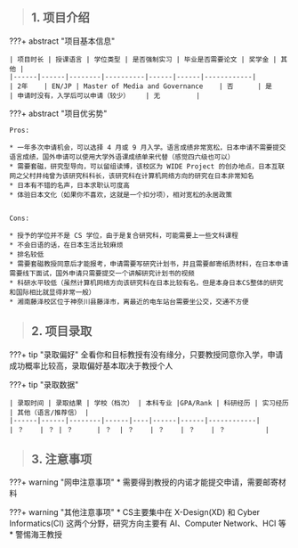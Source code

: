 > ## **1. 项目介绍**

???+ abstract "项目基本信息" 

    | 项目时长 | 授课语言 | 学位类型 | 是否强制实习 | 毕业是否需要论文 | 奖学金 | 其他 |
    |------|------|--------|----------|------|------|------------|
    | 2年    | EN/JP | Master of Media and Governance    | 否      | 是    | 申请时没有，入学后可以申请（较少）    | 无         |

???+ abstract "项目优劣势" 

    Pros:
    
    * 一年多次申请机会，可以选择 4 月或 9 月入学。语言成绩非常宽松，日本申请不需要提交语言成绩，国外申请可以使用大学外语课成绩单来代替（感觉四六级也可以）
    * 需要套磁，研究型导向，可以留组读博，该校区为 WIDE Project 的创办地点，日本互联网之父村井纯曾为该研究科科长，该研究科在计算机网络方向的研究在日本非常知名
    * 日本有不错的名声，日本求职认可度高
    * 体验日本文化（如果你不喜欢，这就是一个扣分项），相对宽松的永居政策
    
    
    Cons:
    
    * 授予的学位并不是 CS 学位，由于是复合研究科，可能需要上一些文科课程
    * 不会日语的话，在日本生活比较麻烦
    * 排名较低
    * 需要套磁教授同意后才能报考，申请需要写研究计划书，并且需要邮寄纸质材料，在日本申请需要线下面试，国外申请只需要提交一个讲解研究计划书的视频
    * 科研水平较低（虽然计算机网络方向该研究科在日本比较有名，但是本身日本CS整体的研究和国际相比就显得非常一般）
    * 湘南藤泽校区位于神奈川县藤泽市，离最近的电车站台需要坐公交，交通不方便

> ## **2. 项目录取**

???+ tip "录取偏好"
    全看你和目标教授有没有缘分，只要教授同意你入学，申请成功概率比较高，录取偏好基本取决于教授个人

???+ tip "录取数据"

    | 录取时间 | 录取结果 | 学校（档次） | 本科专业 |GPA/Rank | 科研经历 | 实习经历 | 其他（语言/推荐信） |
    |------|------|--------|------|----|------|------|------------|
    | ？    | ？ | ？      | ？  | ？    | ？    | ？    | ？          |


> ## **3. 注意事项**

???+ warning "网申注意事项"
    * 需要得到教授的内诺才能提交申请，需要邮寄材料

???+ warning "其他注意事项"
    * CS主要集中在 X-Design(XD) 和 Cyber Informatics(CI) 这两个分野，研究方向主要有 AI、Computer Network、HCI 等
    * 警惕海王教授

